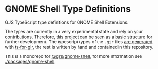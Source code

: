 
# GNOME Shell Type Definitions

GJS TypeScript type definitions for GNOME Shell Extensions.

The types are currently in a very experimental state and rely on your contributions. Therefore, this project can be seen as a basic structure for further development. The typescript types of the `.gir` files [are generated](https://www.npmjs.com/package/@girs/gjs) with [ts-for-gir](https://github.com/gjsify/ts-for-gir), the rest is written by hand and contained in this repository.

This is a monorepo for [@girs/gnome-shell](https://www.npmjs.com/package/@girs/gnome-shell), for more information see [./packages/gnome-shell](packages/gnome-shell/README.md).